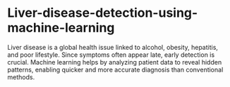 # Liver-disease-detection-using-machine-learning
Liver disease is a global health issue linked to alcohol, obesity, hepatitis, and poor lifestyle. Since symptoms often appear late, early detection is crucial. Machine learning helps by analyzing patient data to reveal hidden patterns, enabling quicker and more accurate diagnosis than conventional methods.
